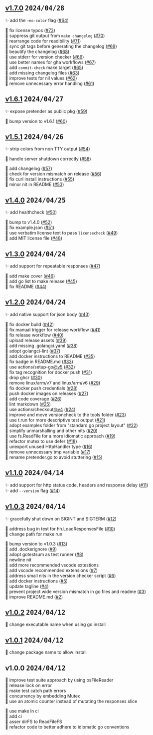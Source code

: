 

<a name="v1.7.0"></a>
## [v1.7.0](https://github.com/kilianc/pretender/compare/v1.6.1...v1.7.0) <kbd>2024/04/28</kbd>


✨ add the `—no-color` flag ([#64](https://github.com/kilianc/pretender/issues/64))<br>

🧹 fix license typos ([#73](https://github.com/kilianc/pretender/issues/73))<br>🧹 suppress git output from `make changelog` ([#70](https://github.com/kilianc/pretender/issues/70))<br>🧹 rearrange code for readibility ([#71](https://github.com/kilianc/pretender/issues/71))<br>🧹 sync git tags before generating the changelog ([#69](https://github.com/kilianc/pretender/issues/69))<br>🧹 beautify the changelog ([#68](https://github.com/kilianc/pretender/issues/68))<br>🧹 use stderr for version checker ([#66](https://github.com/kilianc/pretender/issues/66))<br>🧹 use better names for gha workflows ([#67](https://github.com/kilianc/pretender/issues/67))<br>🧹 add `commit-check` make target ([#65](https://github.com/kilianc/pretender/issues/65))<br>🧹 add missing changelog files ([#63](https://github.com/kilianc/pretender/issues/63))<br>🧹 improve tests for nil values ([#62](https://github.com/kilianc/pretender/issues/62))<br>🧹 remove unnecessary error handling ([#61](https://github.com/kilianc/pretender/issues/61))<br>


<a name="v1.6.1"></a>
## [v1.6.1](https://github.com/kilianc/pretender/compare/v1.5.1...v1.6.1) <kbd>2024/04/27</kbd>


✨ expose pretender as public pkg ([#59](https://github.com/kilianc/pretender/issues/59))<br>

🧹 bump version to v1.6.1 ([#60](https://github.com/kilianc/pretender/issues/60))<br>


<a name="v1.5.1"></a>
## [v1.5.1](https://github.com/kilianc/pretender/compare/v1.4.0...v1.5.1) <kbd>2024/04/26</kbd>


✨ strip colors from non TTY output ([#54](https://github.com/kilianc/pretender/issues/54))<br>

🐛 handle server shutdown correctly ([#58](https://github.com/kilianc/pretender/issues/58))<br>

🧹 add changelog ([#57](https://github.com/kilianc/pretender/issues/57))<br>🧹 check for version mismatch on release ([#56](https://github.com/kilianc/pretender/issues/56))<br>🧹 fix curl install instructions ([#55](https://github.com/kilianc/pretender/issues/55))<br>🧹 minor nit in README ([#53](https://github.com/kilianc/pretender/issues/53))<br>


<a name="v1.4.0"></a>
## [v1.4.0](https://github.com/kilianc/pretender/compare/v1.3.0...v1.4.0) <kbd>2024/04/25</kbd>


✨ add healthcheck ([#50](https://github.com/kilianc/pretender/issues/50))<br>

🧹 bump to v1.4.0 ([#52](https://github.com/kilianc/pretender/issues/52))<br>🧹 fix example.json ([#51](https://github.com/kilianc/pretender/issues/51))<br>🧹 use verbatim license text to pass `licensecheck` ([#49](https://github.com/kilianc/pretender/issues/49))<br>🧹 add MIT license file ([#48](https://github.com/kilianc/pretender/issues/48))<br>


<a name="v1.3.0"></a>
## [v1.3.0](https://github.com/kilianc/pretender/compare/v1.2.0...v1.3.0) <kbd>2024/04/24</kbd>


✨ add support for repeatable responses ([#47](https://github.com/kilianc/pretender/issues/47))<br>

🧹 add make cover ([#46](https://github.com/kilianc/pretender/issues/46))<br>🧹 add go list to make release ([#45](https://github.com/kilianc/pretender/issues/45))<br>🧹 fix README ([#44](https://github.com/kilianc/pretender/issues/44))<br>


<a name="v1.2.0"></a>
## [v1.2.0](https://github.com/kilianc/pretender/compare/v1.1.0...v1.2.0) <kbd>2024/04/24</kbd>


✨ add native support for json body ([#43](https://github.com/kilianc/pretender/issues/43))<br>

🧹 fix docker build ([#42](https://github.com/kilianc/pretender/issues/42))<br>🧹 fix manual trigger for release workflow ([#41](https://github.com/kilianc/pretender/issues/41))<br>🧹 fix release workflow ([#40](https://github.com/kilianc/pretender/issues/40))<br>🧹 upload release assets ([#39](https://github.com/kilianc/pretender/issues/39))<br>🧹 add missing .golangci.yaml ([#38](https://github.com/kilianc/pretender/issues/38))<br>🧹 adopt golangci-lint ([#37](https://github.com/kilianc/pretender/issues/37))<br>🧹 add docker instructions to README ([#35](https://github.com/kilianc/pretender/issues/35))<br>🧹 fix badge in README.md ([#33](https://github.com/kilianc/pretender/issues/33))<br>🧹 use actions/setup-go[@v5](https://github.com/v5) ([#32](https://github.com/kilianc/pretender/issues/32))<br>🧹 fix tag recognition for docker push ([#31](https://github.com/kilianc/pretender/issues/31))<br>🧹 drop ghcr ([#30](https://github.com/kilianc/pretender/issues/30))<br>🧹 remove linux/arm/v7 and linux/arm/v6 ([#29](https://github.com/kilianc/pretender/issues/29))<br>🧹 fix docker push credentials ([#28](https://github.com/kilianc/pretender/issues/28))<br>🧹 push docker images on releases ([#27](https://github.com/kilianc/pretender/issues/27))<br>🧹 add code coverage ([#26](https://github.com/kilianc/pretender/issues/26))<br>🧹 lint markdown ([#25](https://github.com/kilianc/pretender/issues/25))<br>🧹 use actions/checkout[@v4](https://github.com/v4) ([#24](https://github.com/kilianc/pretender/issues/24))<br>🧹 improve and move versioncheck to the tools folder ([#23](https://github.com/kilianc/pretender/issues/23))<br>🧹 use t.run for more descriptive test output ([#21](https://github.com/kilianc/pretender/issues/21))<br>🧹 adopt examples folder from "standard go project layout" ([#22](https://github.com/kilianc/pretender/issues/22))<br>🧹 simplify unmarshalling and other nits ([#20](https://github.com/kilianc/pretender/issues/20))<br>🧹 use fs.ReadFile for a more idiomatic approach ([#19](https://github.com/kilianc/pretender/issues/19))<br>🧹 refactor mutex to use defer ([#18](https://github.com/kilianc/pretender/issues/18))<br>🧹 unexport unused HttpHandler type ([#16](https://github.com/kilianc/pretender/issues/16))<br>🧹 remove unnecessary tmp variable ([#17](https://github.com/kilianc/pretender/issues/17))<br>🧹 rename pretender.go to avoid stuttering ([#15](https://github.com/kilianc/pretender/issues/15))<br>


<a name="v1.1.0"></a>
## [v1.1.0](https://github.com/kilianc/pretender/compare/v1.0.3...v1.1.0) <kbd>2024/04/14</kbd>


✨ add support for http status code, headers and response delay ([#11](https://github.com/kilianc/pretender/issues/11))<br>✨ add `--version` flag ([#14](https://github.com/kilianc/pretender/issues/14))<br>


<a name="v1.0.3"></a>
## [v1.0.3](https://github.com/kilianc/pretender/compare/v1.0.2...v1.0.3) <kbd>2024/04/14</kbd>


✨ gracefully shut down on SIGINT and SIGTERM ([#12](https://github.com/kilianc/pretender/issues/12))<br>

🐛 address bug in test for hh.LoadResponsesFile ([#10](https://github.com/kilianc/pretender/issues/10))<br>🐛 change path for make run<br>

🧹 bump version to v1.0.3 ([#13](https://github.com/kilianc/pretender/issues/13))<br>🧹 add .dockerignore ([#9](https://github.com/kilianc/pretender/issues/9))<br>🧹 adopt gotestsum as test runner ([#8](https://github.com/kilianc/pretender/issues/8))<br>🧹 newline nit<br>🧹 add more recommended vscode extestions<br>🧹 add vscode recommended extensions ([#7](https://github.com/kilianc/pretender/issues/7))<br>🧹 address small nits in the version checker script ([#6](https://github.com/kilianc/pretender/issues/6))<br>🧹 add docker instructions ([#5](https://github.com/kilianc/pretender/issues/5))<br>🧹 update tagline ([#4](https://github.com/kilianc/pretender/issues/4))<br>🧹 prevent project wide version mismatch in go files and readme ([#3](https://github.com/kilianc/pretender/issues/3))<br>🧹 improve README.md ([#2](https://github.com/kilianc/pretender/issues/2))<br>


<a name="v1.0.2"></a>
## [v1.0.2](https://github.com/kilianc/pretender/compare/v1.0.1...v1.0.2) <kbd>2024/04/12</kbd>


🐛 change executable name when using go install<br>


<a name="v1.0.1"></a>
## [v1.0.1](https://github.com/kilianc/pretender/compare/v1.0.0...v1.0.1) <kbd>2024/04/12</kbd>


🐛 change package name to allow install<br>


<a name="v1.0.0"></a>
## v1.0.0 <kbd>2024/04/12</kbd>


🐛 improve test suite approach by using osFileReader<br>🐛 release lock on error<br>🐛 make test catch path errors<br>🐛 concurrency by embedding Mutex<br>🐛 use an atomic counter instead of mutating the responses slice<br>

🧹 use make in ci<br>🧹 add ci<br>🧹 asser dirFS to ReadFileFS<br>🧹 refactor code to better adhere to idiomatic go conventions<br>
